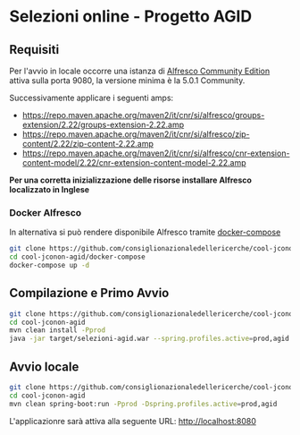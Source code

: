 # Selezioni online - Progetto AGID

## Requisiti

Per l'avvio in locale occorre una istanza di [Alfresco Community Edition](https://www.alfresco.com/thank-you/thank-you-downloading-alfresco-community-edition) attiva sulla porta 9080, la versione minima è la 5.0.1 Community.  

Successivamente applicare i seguenti amps:
- https://repo.maven.apache.org/maven2/it/cnr/si/alfresco/groups-extension/2.22/groups-extension-2.22.amp
- https://repo.maven.apache.org/maven2/it/cnr/si/alfresco/zip-content/2.22/zip-content-2.22.amp
- https://repo.maven.apache.org/maven2/it/cnr/si/alfresco/cnr-extension-content-model/2.22/cnr-extension-content-model-2.22.amp

**Per una corretta inizializzazione delle risorse installare Alfresco localizzato in Inglese**

### Docker Alfresco
In alternativa si può rendere disponibile Alfresco tramite [docker-compose](docker-compose/docker-compose.yml)   
```bash
git clone https://github.com/consiglionazionaledellericerche/cool-jconon-agid.git
cd cool-jconon-agid/docker-compose
docker-compose up -d
```

## Compilazione e Primo Avvio

```bash
git clone https://github.com/consiglionazionaledellericerche/cool-jconon-agid.git
cd cool-jconon-agid
mvn clean install -Pprod
java -jar target/selezioni-agid.war --spring.profiles.active=prod,agid
```

## Avvio locale

```bash
git clone https://github.com/consiglionazionaledellericerche/cool-jconon-agid.git
cd cool-jconon-agid
mvn clean spring-boot:run -Pprod -Dspring.profiles.active=prod,agid
```

L'applicazionre sarà attiva alla seguente URL: <http://localhost:8080>

